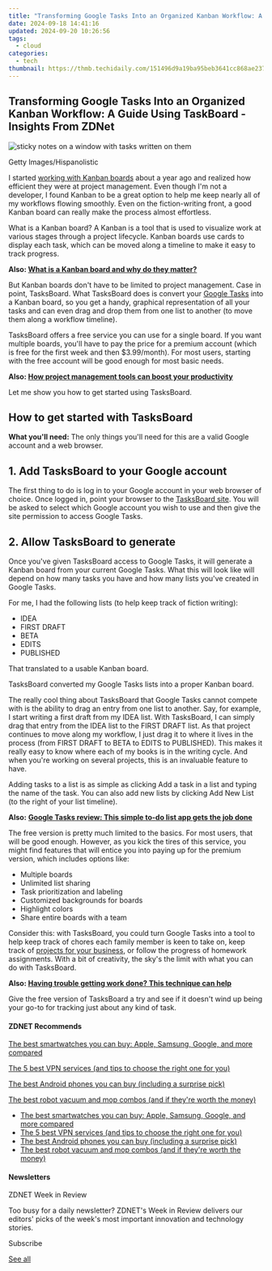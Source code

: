 ```yaml
---
title: "Transforming Google Tasks Into an Organized Kanban Workflow: A Guide Using TaskBoard - Insights From ZDNet"
date: 2024-09-18 14:41:16
updated: 2024-09-20 10:26:56
tags:
  - cloud
categories:
  - tech
thumbnail: https://thmb.techidaily.com/151496d9a19ba95beb3641cc868ae237a3532fbd921c881e6672274d100dff06.jpg
---
```


## Transforming Google Tasks Into an Organized Kanban Workflow: A Guide Using TaskBoard - Insights From ZDNet

![sticky notes on a window with tasks written on them](https://www.zdnet.com/a/img/resize/3f49ba66eb9f55cd3fbe5309b2d97d846faa2527/2023/05/04/3064b5bb-bb2a-4d31-bf69-930b12a479c6/gettyimages-1398717779.jpg?auto=webp&width=1280)

Getty Images/Hispanolistic

I started [working with Kanban boards](https://www.zdnet.com/home-and-office/work-life/what-is-a-kanban-board-and-why-do-they-matter/) about a year ago and realized how efficient they were at project management. Even though I'm not a developer, I found Kanban to be a great option to help me keep nearly all of my workflows flowing smoothly. Even on the fiction-writing front, a good Kanban board can really make the process almost effortless.

What is a Kanban board? A Kanban is a tool that is used to visualize work at various stages through a project lifecycle. Kanban boards use cards to display each task, which can be moved along a timeline to make it easy to track progress.

**Also: [What is a Kanban board and why do they matter?](https://www.zdnet.com/home-and-office/work-life/what-is-a-kanban-board-and-why-do-they-matter/)**

But Kanban boards don't have to be limited to project management. Case in point, TasksBoard. What TasksBoard does is convert your [Google Tasks](https://www.zdnet.com/article/microsoft-to-do-vs-google-tasks-the-best-list-manager-app-for-you/) into a Kanban board, so you get a handy, graphical representation of all your tasks and can even drag and drop them from one list to another (to move them along a workflow timeline). 

TasksBoard offers a free service you can use for a single board. If you want multiple boards, you'll have to pay the price for a premium account (which is free for the first week and then $3.99/month). For most users, starting with the free account will be good enough for most basic needs. 

**Also: [How project management tools can boost your productivity](https://www.zdnet.com/home-and-office/work-life/what-is-a-project-management-tool-and-can-it-help-you-be-more-productive/)**

Let me show you how to get started using TasksBoard. 

##  How to get started with TasksBoard 

**What you'll need:** The only things you'll need for this are a valid Google account and a web browser.

## 1\. Add TasksBoard to your Google account

The first thing to do is log in to your Google account in your web browser of choice. Once logged in, point your browser to the [TasksBoard site](https://tasksboard.com). You will be asked to select which Google account you wish to use and then give the site permission to access Google Tasks. 

## 2\. Allow TasksBoard to generate

Once you've given TasksBoard access to Google Tasks, it will generate a Kanban board from your current Google Tasks. What this will look like will depend on how many tasks you have and how many lists you've created in Google Tasks.

For me, I had the following lists (to help keep track of fiction writing):

* IDEA
* FIRST DRAFT
* BETA
* EDITS
* PUBLISHED

That translated to a usable Kanban board.

TasksBoard converted my Google Tasks lists into a proper Kanban board.

The really cool thing about TasksBoard that Google Tasks cannot compete with is the ability to drag an entry from one list to another. Say, for example, I start writing a first draft from my IDEA list. With TasksBoard, I can simply drag that entry from the IDEA list to the FIRST DRAFT list. As that project continues to move along my workflow, I just drag it to where it lives in the process (from FIRST DRAFT to BETA to EDITS to PUBLISHED). This makes it really easy to know where each of my books is in the writing cycle. And when you're working on several projects, this is an invaluable feature to have. 

Adding tasks to a list is as simple as clicking Add a task in a list and typing the name of the task. You can also add new lists by clicking Add New List (to the right of your list timeline). 

**Also:** [**Google Tasks review: This simple to-do list app gets the job done**](https://www.zdnet.com/article/google-tasks-review/)

The free version is pretty much limited to the basics. For most users, that will be good enough. However, as you kick the tires of this service, you might find features that will entice you into paying up for the premium version, which includes options like: 

* Multiple boards
* Unlimited list sharing
* Task prioritization and labeling
* Customized backgrounds for boards
* Highlight colors
* Share entire boards with a team

Consider this: with TasksBoard, you could turn Google Tasks into a tool to help keep track of chores each family member is keen to take on, keep track of [projects for your business](https://www.zdnet.com/article/project-management-how-to-cope-with-massive-uncertainty-and-still-get-stuff-done/), or follow the progress of homework assignments. With a bit of creativity, the sky's the limit with what you can do with TasksBoard. 

**Also: [Having trouble getting work done? This technique can help](https://www.zdnet.com/education/professional-development/pomodoro-technique/)**

Give the free version of TasksBoard a try and see if it doesn't wind up being your go-to for tracking just about any kind of task. 

#### **ZDNET** Recommends

[The best smartwatches you can buy: Apple, Samsung, Google, and more compared](https://www.zdnet.com/article/best-smartwatch/ "The best smartwatches you can buy: Apple, Samsung, Google, and more compared")

[The 5 best VPN services (and tips to choose the right one for you)](https://www.zdnet.com/article/best-vpn/ "The 5 best VPN services (and tips to choose the right one for you)")

[The best Android phones you can buy (including a surprise pick)](https://www.zdnet.com/article/best-android-phone/ "The best Android phones you can buy (including a surprise pick)")

[The best robot vacuum and mop combos (and if they're worth the money)](https://www.zdnet.com/article/best-robot-vacuum-mop/ "The best robot vacuum and mop combos (and if they're worth the money)")

* [The best smartwatches you can buy: Apple, Samsung, Google, and more compared](https://www.zdnet.com/article/best-smartwatch/ "The best smartwatches you can buy: Apple, Samsung, Google, and more compared")
* [The 5 best VPN services (and tips to choose the right one for you)](https://www.zdnet.com/article/best-vpn/ "The 5 best VPN services (and tips to choose the right one for you)")
* [The best Android phones you can buy (including a surprise pick)](https://www.zdnet.com/article/best-android-phone/ "The best Android phones you can buy (including a surprise pick)")
* [The best robot vacuum and mop combos (and if they're worth the money)](https://www.zdnet.com/article/best-robot-vacuum-mop/ "The best robot vacuum and mop combos (and if they're worth the money)")

#### Newsletters

ZDNET Week in Review

Too busy for a daily newsletter? ZDNET's Week in Review delivers our editors' picks of the week's most important innovation and technology stories.

 Subscribe

[See all](https://www.zdnet.com/newsletters/)

<ins class="adsbygoogle"
     style="display:block"
     data-ad-format="autorelaxed"
     data-ad-client="ca-pub-7571918770474297"
     data-ad-slot="1223367746"></ins>



<ins class="adsbygoogle"
     style="display:block"
     data-ad-client="ca-pub-7571918770474297"
     data-ad-slot="8358498916"
     data-ad-format="auto"
     data-full-width-responsive="true"></ins>
